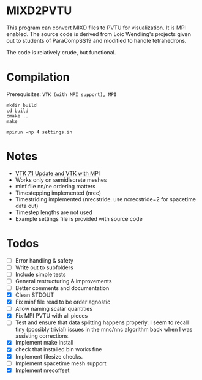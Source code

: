 # MIXD2PVTU

This program can convert MIXD files to PVTU for visualization. It is MPI enabled. The source code is derived from Loic Wendling's projects given out to students of ParaCompSS19 and modified to handle tetrahedrons. 

The code is relatively crude, but functional. 

# Compilation 

Prerequisites: `VTK (with MPI support), MPI`

```
mkdir build
cd build
cmake ..
make
```

`mpirun -np 4 settings.in`

# Notes
- [VTK 7.1 Update and VTK with MPI](https://github.com/libMesh/libmesh/issues/1179)
- Works only on semidiscrete meshes
- minf file nn/ne ordering matters 
- Timestepping implemented (nrec)
- Timestriding implemented (nrecstride. use ncrecstride=2 for spacetime data out) 
- Timestep lengths are not used 
- Example settings file is provided with source code

# Todos
- [ ] Error handling & safety
- [ ] Write out to subfolders
- [ ] Include simple tests
- [ ] General restructuring & improvements
- [ ] Better comments and documentation 
- [X] Clean STDOUT
- [X] Fix minf file read to be order agnostic
- [ ] Allow naming scalar quantities
- [X] Fix MPI PVTU with all pieces
- [ ] Test and ensure that data splitting happens properly. I seem to recall tiny (possibly trivial) issues in the mnc/nnc algorithm back when I was assisting corrections.
- [X] Implement make install
- [X] check that installed bin works fine
- [X] Implement filesize checks. 
- [ ] Implement spacetime mesh support
- [X] Implement nrecoffset 
